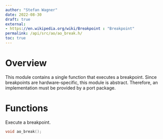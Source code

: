 ```yaml
---
author: "Stefan Wagner"
date: 2022-08-30
draft: true
external:
- https://en.wikipedia.org/wiki/Breakpoint : "Breakpoint"
permalink: /api/src/ao/ao_break.h/
toc: true
---
```


# Overview

This module contains a single function that executes a breakpoint. Since breakpoints are hardware-specific, this module is abstract. Therefore, an implementation must be provided by a port package.

# Functions

Execute a breakpoint.

```c
void ao_break();
```
